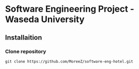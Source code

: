 # Software Engineering Project - Waseda University

## Installaition

### Clone repository

`git clone https://github.com/MoreeZ/software-eng-hotel.git`